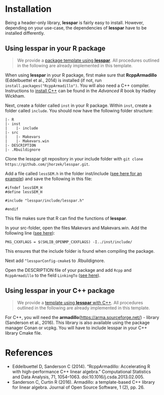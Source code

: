 # Installation

Being a header-only library, **lesspar** is fairly easy to install.
However, depending on your use-case, the dependencies of **lesspar** have 
to be installed differently.

## Using lesspar in your R package

> We provide a [package template using **lesspar**](https://github.com/jhorzek/lessparTemplateR). All procedures outlined in the following are already implemented in this template.

When using **lesspar** in your R package, first make sure that **RcppArmadillo**
(Eddelbuettel et al., 2014)
is installed (if not, run `install.packages("RcppArmadillo")`. You will also
need a C++ compiler. Instructions to [install C++](https://adv-r.hadley.nz/rcpp.html#prerequisites-17) 
can be found in the *Advanced R* book by Hadley Wickham.

Next, create a folder called `inst` in your R package. Within `inst`, create a folder
called `include`. You should now have the following folder structure:

```
|- R
|- inst
|    |- include
|- src
|    |- Makevars
|    |- Makevars.win
|- DESCRIPTION
|- .Rbuildignore
```

Clone the lesspar git repository in your include folder with `git clone https://github.com/jhorzek/lesspar.git`.

Add a file called `lessSEM.h` in the folder inst/include ([see here for an example](https://github.com/jhorzek/lessparTemplateR/blob/main/inst/include/lessSEM.h)) and
save the following in this file:

```
#ifndef lessSEM_H
#define lessSEM_H

#include "lesspar/include/lesspar.h"

#endif
```

This file makes sure that R can find the functions of **lesspar**. 

In your src-folder, open the files Makevars and Makevars.win. Add the following line ([see here](https://github.com/jhorzek/lessparTemplateR/blob/main/src/Makevars)):
```
PKG_CXXFLAGS = $(SHLIB_OPENMP_CXXFLAGS) -I../inst/include/
```
This ensures that the include folder is found when compiling the package.

Next add `^lessparConfig-cmake$` to .Rbuildignore.

Open the DESCRIPTION file of your package and add `Rcpp` and `RcppArmadillo` to the field `LinkingTo` ([see here](https://github.com/jhorzek/lessparTemplateR/blob/main/DESCRIPTION)).

## Using lesspar in your C++ package

> We provide a [template using **lesspar** with C++](https://github.com/jhorzek/lessparTemplateCpp). All procedures outlined in the following are already implemented in this template.

For C++, you will need the **armadillo**(https://arma.sourceforge.net/) - library (Sanderson et al., 2016). This library is also available
using the package manager Conan or vcpkg. You will have to include lesspar in your
C++ library Cmake file.

# References

- Eddelbuettel D, Sanderson C (2014). “RcppArmadillo: Accelerating R with high-performance C++ linear algebra.” Computational Statistics and Data Analysis, 71, 1054–1063. doi:10.1016/j.csda.2013.02.005.
- Sanderson C, Curtin R (2016). Armadillo: a template-based C++ library for linear algebra. Journal of Open Source Software, 1 (2), pp. 26.

